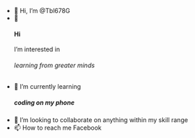 - 👋 Hi, I’m @Tbl678G
- 👀 <h4>Hi</h4> I’m interested in <h6>learning from greater minds</h6>
- 🌱 I’m currently learning <h5>coding on my phone</h5>
- 💞️ I’m looking to collaborate on anything within my skill range
- 📫 How to reach me Facebook

<!---
Tbl678G/Tbl678G is a ✨ special ✨ repository because its `README.md` (this file) appears on your GitHub profile.
You can click the Preview link to take a look at your changes.
--->
